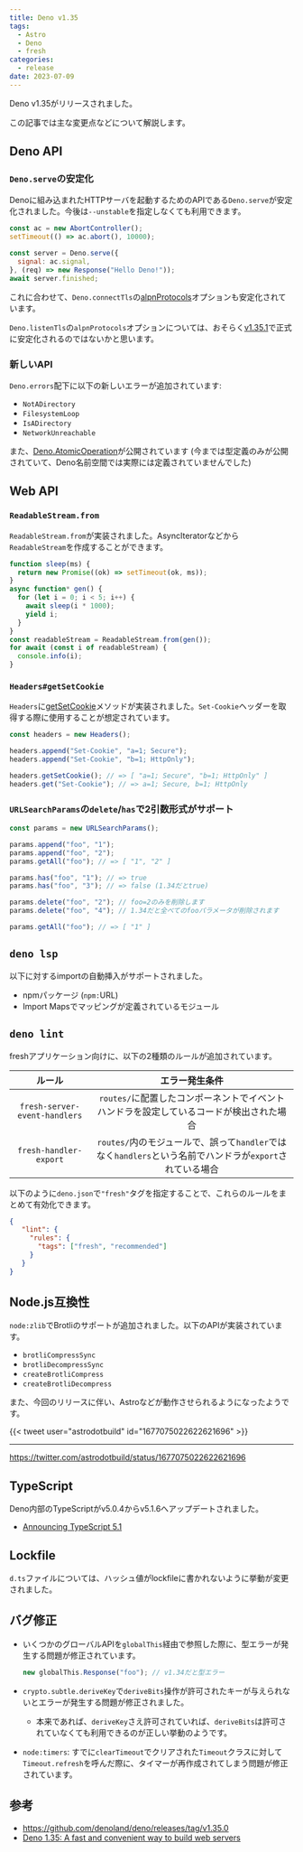 ```yaml
---
title: Deno v1.35
tags:
  - Astro
  - Deno
  - fresh
categories:
  - release
date: 2023-07-09
---
```


Deno v1.35がリリースされました。

この記事では主な変更点などについて解説します。

## Deno API

### `Deno.serve`の安定化

Denoに組み込まれたHTTPサーバを起動するためのAPIである`Deno.serve`が安定化されました。今後は`--unstable`を指定しなくても利用できます。

```javascript
const ac = new AbortController();
setTimeout(() => ac.abort(), 10000);

const server = Deno.serve({
  signal: ac.signal,
}, (req) => new Response("Hello Deno!"));
await server.finished;
```

これに合わせて、`Deno.connectTls`の[alpnProtocols](https://deno.land/api@v1.35.0?s=Deno.ConnectTlsOptions#prop_alpnProtocols)オプションも安定化されています。

`Deno.listenTls`の`alpnProtocols`オプションについては、おそらく[v1.35.1](https://github.com/denoland/deno/pull/19732)で正式に安定化されるのではないかと思います。

### 新しいAPI

`Deno.errors`配下に以下の新しいエラーが追加されています:

- `NotADirectory`
- `FilesystemLoop`
- `IsADirectory`
- `NetworkUnreachable`

また、[Deno.AtomicOperation](https://deno.land/api@v1.35.0?s=Deno.AtomicOperation&unstable=)が公開されています (今までは型定義のみが公開されていて、Deno名前空間では実際には定義されていませんでした)

## Web API

### `ReadableStream.from`

`ReadableStream.from`が実装されました。AsyncIteratorなどから`ReadableStream`を作成することができます。

```javascript
function sleep(ms) {
  return new Promise((ok) => setTimeout(ok, ms));
}
async function* gen() {
  for (let i = 0; i < 5; i++) {
    await sleep(i * 1000);
    yield i;
  }
}
const readableStream = ReadableStream.from(gen());
for await (const i of readableStream) {
  console.info(i);
}
```

### `Headers#getSetCookie`

`Headers`に[getSetCookie](https://developer.mozilla.org/en-US/docs/Web/API/Headers/getSetCookie)メソッドが実装されました。`Set-Cookie`ヘッダーを取得する際に使用することが想定されています。

```javascript
const headers = new Headers();

headers.append("Set-Cookie", "a=1; Secure");
headers.append("Set-Cookie", "b=1; HttpOnly");

headers.getSetCookie(); // => [ "a=1; Secure", "b=1; HttpOnly" ]
headers.get("Set-Cookie"); // => a=1; Secure, b=1; HttpOnly
```

### `URLSearchParams`の`delete`/`has`で2引数形式がサポート

```javascript
const params = new URLSearchParams();

params.append("foo", "1");
params.append("foo", "2");
params.getAll("foo"); // => [ "1", "2" ]

params.has("foo", "1"); // => true
params.has("foo", "3"); // => false (1.34だとtrue)

params.delete("foo", "2"); // foo=2のみを削除します
params.delete("foo", "4"); // 1.34だと全べてのfooパラメータが削除されます

params.getAll("foo"); // => [ "1" ]
```

## `deno lsp`

以下に対するimportの自動挿入がサポートされました。

- npmパッケージ (`npm:`URL)
- Import Mapsでマッピングが定義されているモジュール

## `deno lint`

freshアプリケーション向けに、以下の2種類のルールが追加されています。

|ルール|エラー発生条件|
|:---:|:---:|
|`fresh-server-event-handlers`|`routes/`に配置したコンポーネントでイベントハンドラを設定しているコードが検出された場合|
|`fresh-handler-export`|`routes/`内のモジュールで、誤って`handler`ではなく`handlers`という名前でハンドラが`export`されている場合|

以下のように`deno.json`で`"fresh"`タグを指定することで、これらのルールをまとめて有効化できます。

```json
{
   "lint": {
     "rules": {
       "tags": ["fresh", "recommended"]
     }
   }
}
```

## Node.js互換性

`node:zlib`でBrotliのサポートが追加されました。以下のAPIが実装されています。

- `brotliCompressSync`
- `brotliDecompressSync`
- `createBrotliCompress`
- `createBrotliDecompress`

また、今回のリリースに伴い、Astroなどが動作させられるようになったようです。

{{< tweet user="astrodotbuild" id="1677075022622621696" >}}

---

https://twitter.com/astrodotbuild/status/1677075022622621696

## TypeScript

Deno内部のTypeScriptがv5.0.4からv5.1.6へアップデートされました。

- [Announcing TypeScript 5.1](https://devblogs.microsoft.com/typescript/announcing-typescript-5-1/)

## Lockfile

`d.ts`ファイルについては、ハッシュ値がlockfileに書かれないように挙動が変更されました。

## バグ修正

- いくつかのグローバルAPIを`globalThis`経由で参照した際に、型エラーが発生する問題が修正されています。
            
  ```typescript
  new globalThis.Response("foo"); // v1.34だと型エラー
  ```
            
- `crypto.subtle.deriveKey`で`deriveBits`操作が許可されたキーが与えられないとエラーが発生する問題が修正されました。
  - 本来であれば、`deriveKey`さえ許可されていれば、`deriveBits`は許可されていなくても利用できるのが正しい挙動のようです。
- `node:timers`: すでに`clearTimeout`でクリアされた`Timeout`クラスに対して`Timeout.refresh`を呼んだ際に、タイマーが再作成されてしまう問題が修正されています。

## 参考

- https://github.com/denoland/deno/releases/tag/v1.35.0
- [Deno 1.35: A fast and convenient way to build web servers](https://deno.com/blog/v1.35)
